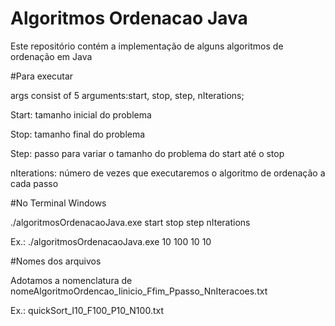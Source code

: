 ﻿# Algoritmos Ordenacao Java
Este repositório contém a implementação de alguns algoritmos de ordenação em Java

#Para executar

args consist of 5 arguments:start, stop, step, nIterations;

Start: tamanho inicial do problema

Stop: tamanho final do problema

Step: passo para variar o tamanho do problema do start até o stop

nIterations: número de vezes que executaremos o algoritmo de ordenação a cada passo

#No Terminal Windows

./algoritmosOrdenacaoJava.exe start stop step nIterations

Ex.:
./algoritmosOrdenacaoJava.exe 10 100 10 10

#Nomes dos arquivos

Adotamos a nomenclatura de nomeAlgoritmoOrdencao_Iinicio_Ffim_Ppasso_NnIteracoes.txt

Ex.: quickSort_I10_F100_P10_N100.txt

